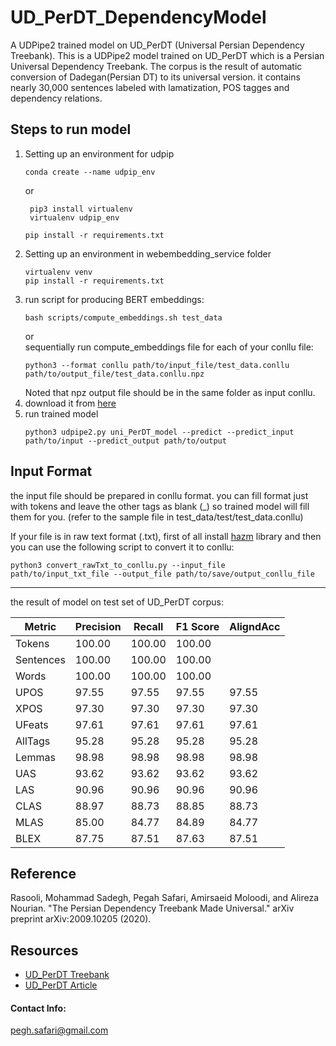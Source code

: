 # UD_PerDT_DependencyModel
A UDPipe2 trained model on UD_PerDT (Universal Persian Dependency Treebank).
This is a UDPipe2 model trained on UD_PerDT which is a Persian Universal Dependency Treebank. The corpus is the result of automatic conversion of Dadegan(Persian DT) to its universal version.
it contains nearly 30,000 sentences labeled with lamatization, POS tagges and dependency relations. 

## Steps to run model

1. Setting up an environment for udpip
     ```
     conda create --name udpip_env
     ```
      or 
     ```
      pip3 install virtualenv
      virtualenv udpip_env
      ```
      ```
      pip install -r requirements.txt
      ```
2. Setting up an environment in webembedding_service folder 
      ```
      virtualenv venv
      pip install -r requirements.txt
      ```
3. run script for producing BERT embeddings:
   ```
   bash scripts/compute_embeddings.sh test_data
   ```
   or<br/>
   sequentially run compute_embeddings file for each of your conllu file:
   ```
   python3 --format conllu path/to/input_file/test_data.conllu path/to/output_file/test_data.conllu.npz
   ```
   Noted that npz output file should be in the same folder as input conllu. 
4. download it from [here](https://drive.google.com/file/d/1AyLjszRgq0lhAk3p55DH_e0-o4wd6IXx/view?usp=sharing)
5. run trained model 
   ```
   python3 udpipe2.py uni_PerDT_model --predict --predict_input path/to/input --predict_output path/to/output
   ```
## Input Format
the input file should be prepared in conllu format. you can fill format just with tokens and leave the other tags as blank (_) so trained model will fill them for you.
(refer to the sample file in test_data/test/test_data.conllu)

If your file is in raw text format (.txt), first of all install [hazm](https://pypi.org/project/hazm/) library and then you can use the following script to convert it to conllu:
```
python3 convert_rawTxt_to_conllu.py --input_file path/to/input_txt_file --output_file path/to/save/output_conllu_file
```

---
the result of model on test set of UD_PerDT corpus:

|Metric     | Precision |    Recall |  F1 Score | AligndAcc|
|-----------|-----------|-----------|-----------|----------|
|Tokens     |    100.00 |    100.00 |    100.00 |          |
|Sentences  |    100.00 |    100.00 |    100.00 |          |
|Words      |    100.00 |    100.00 |    100.00 |          |
|UPOS       |     97.55 |     97.55 |     97.55 |     97.55|
|XPOS       |     97.30 |     97.30 |     97.30 |     97.30|
|UFeats     |     97.61 |     97.61 |     97.61 |     97.61|
|AllTags    |     95.28 |     95.28 |     95.28 |     95.28|
|Lemmas     |     98.98 |     98.98 |     98.98 |     98.98|
|UAS        |     93.62 |     93.62 |     93.62 |     93.62|
|LAS        |     90.96 |     90.96 |     90.96 |     90.96|
|CLAS       |     88.97 |     88.73 |     88.85 |     88.73|
|MLAS       |     85.00 |     84.77 |     84.89 |     84.77|
|BLEX       |     87.75 |     87.51 |     87.63 |     87.51|


## Reference
 Rasooli, Mohammad Sadegh, Pegah Safari, Amirsaeid Moloodi, and Alireza Nourian. "The Persian Dependency Treebank Made Universal." arXiv preprint arXiv:2009.10205 (2020).


## Resources
* [UD_PerDT Treebank](https://github.com/phsfr/UD_Persian-PerDT)
* [UD_PerDT Article](https://arxiv.org/pdf/2009.10205.pdf)

#### Contact Info:
pegh.safari@gmail.com